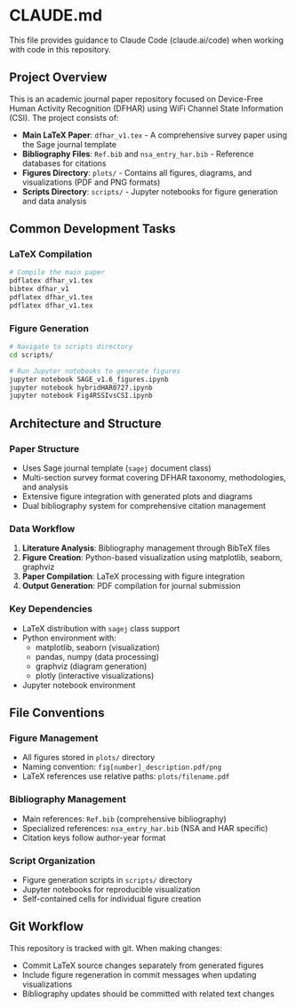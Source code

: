 # CLAUDE.md

This file provides guidance to Claude Code (claude.ai/code) when working with code in this repository.

## Project Overview

This is an academic journal paper repository focused on Device-Free Human Activity Recognition (DFHAR) using WiFi Channel State Information (CSI). The project consists of:

- **Main LaTeX Paper**: `dfhar_v1.tex` - A comprehensive survey paper using the Sage journal template
- **Bibliography Files**: `Ref.bib` and `nsa_entry_har.bib` - Reference databases for citations
- **Figures Directory**: `plots/` - Contains all figures, diagrams, and visualizations (PDF and PNG formats)
- **Scripts Directory**: `scripts/` - Jupyter notebooks for figure generation and data analysis

## Common Development Tasks

### LaTeX Compilation
```bash
# Compile the main paper
pdflatex dfhar_v1.tex
bibtex dfhar_v1
pdflatex dfhar_v1.tex
pdflatex dfhar_v1.tex
```

### Figure Generation
```bash
# Navigate to scripts directory
cd scripts/

# Run Jupyter notebooks to generate figures
jupyter notebook SAGE_v1.6_figures.ipynb
jupyter notebook hybridHAR0727.ipynb
jupyter notebook Fig4RSSIvsCSI.ipynb
```

## Architecture and Structure

### Paper Structure
- Uses Sage journal template (`sagej` document class)
- Multi-section survey format covering DFHAR taxonomy, methodologies, and analysis
- Extensive figure integration with generated plots and diagrams
- Dual bibliography system for comprehensive citation management

### Data Workflow
1. **Literature Analysis**: Bibliography management through BibTeX files
2. **Figure Creation**: Python-based visualization using matplotlib, seaborn, graphviz
3. **Paper Compilation**: LaTeX processing with figure integration
4. **Output Generation**: PDF compilation for journal submission

### Key Dependencies
- LaTeX distribution with `sagej` class support
- Python environment with:
  - matplotlib, seaborn (visualization)
  - pandas, numpy (data processing)
  - graphviz (diagram generation)
  - plotly (interactive visualizations)
- Jupyter notebook environment

## File Conventions

### Figure Management
- All figures stored in `plots/` directory
- Naming convention: `fig[number]_description.pdf/png`
- LaTeX references use relative paths: `plots/filename.pdf`

### Bibliography Management
- Main references: `Ref.bib` (comprehensive bibliography)
- Specialized references: `nsa_entry_har.bib` (NSA and HAR specific)
- Citation keys follow author-year format

### Script Organization
- Figure generation scripts in `scripts/` directory
- Jupyter notebooks for reproducible visualization
- Self-contained cells for individual figure creation

## Git Workflow
This repository is tracked with git. When making changes:
- Commit LaTeX source changes separately from generated figures
- Include figure regeneration in commit messages when updating visualizations
- Bibliography updates should be committed with related text changes
